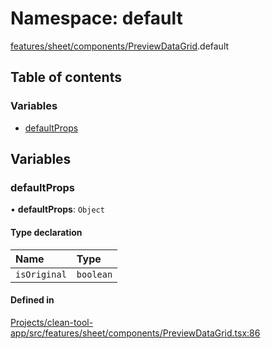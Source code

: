 # Namespace: default

[features/sheet/components/PreviewDataGrid](../wiki/features.sheet.components.PreviewDataGrid).default

## Table of contents

### Variables

- [defaultProps](../wiki/features.sheet.components.PreviewDataGrid.default#defaultprops)

## Variables

### defaultProps

• **defaultProps**: `Object`

#### Type declaration

| Name | Type |
| :------ | :------ |
| `isOriginal` | `boolean` |

#### Defined in

[Projects/clean-tool-app/src/features/sheet/components/PreviewDataGrid.tsx:86](https://github.com/yuckyh/clean-tool-app/)
